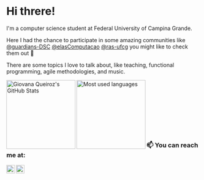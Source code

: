 # Hi threre!

I'm a computer science student at Federal University of Campina Grande.

[@guardians-dsc]: https://github.com/Guardians-DSC
[@elascomputacao]: https://github.com/elasComputacao
[@ras-ufcg]: https://github.com/ras-ufcg

Here I had the chance to participate in some amazing communities like [@guardians-DSC][@guardians-dsc] [@elasComputacao][@elascomputacao] [@ras-ufcg][@ras-ufcg] you might like to check them out 💜

There are some topics I love to talk about, like teaching, functional programming, agile methodologies, and music.

<img title="Giovana Queiroz's GitHub Stats" height="180em" align="left" src="https://github-readme-stats.vercel.app/api?username=g1ovanaqueiroz&show_icons=true&theme=midnight-purple" />

<img title="Most used languages" height="180em" align="left" src="https://github-readme-stats.vercel.app/api/top-langs/?username=g1ovanaqueiroz&layout=compact&langs_count=7&theme=midnight-purple"/>

<br><br><br><br><br><br><br><br>

### 📫 You can reach me at:

[<img align="left" alt="LinkedIn" width="22px" src="https://cdn-icons-png.flaticon.com/512/174/174857.png" />][linkedin]
[<img align="left" alt="Gmail" width="22px" src="https://cdn-icons-png.flaticon.com/512/732/732200.png" />][gmail]

[linkedin]: https://www.linkedin.com/in/giovana-queiroz-9a5b08116/
[gmail]: mailto:brittogiovana@gmail.com
